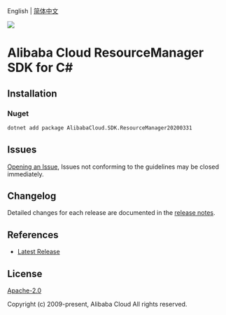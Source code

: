 English | [简体中文](README-CN.md)

![](https://aliyunsdk-pages.alicdn.com/icons/AlibabaCloud.svg)

# Alibaba Cloud ResourceManager SDK for C#

## Installation

### Nuget

```bash
dotnet add package AlibabaCloud.SDK.ResourceManager20200331
```

## Issues

[Opening an Issue](https://github.com/aliyun/alibabacloud-csharp-sdk/issues/new), Issues not conforming to the guidelines may be closed immediately.

## Changelog

Detailed changes for each release are documented in the [release notes](./ChangeLog.md).

## References

* [Latest Release](https://github.com/aliyun/alibabacloud-csharp-sdk/)

## License

[Apache-2.0](http://www.apache.org/licenses/LICENSE-2.0)

Copyright (c) 2009-present, Alibaba Cloud All rights reserved.
